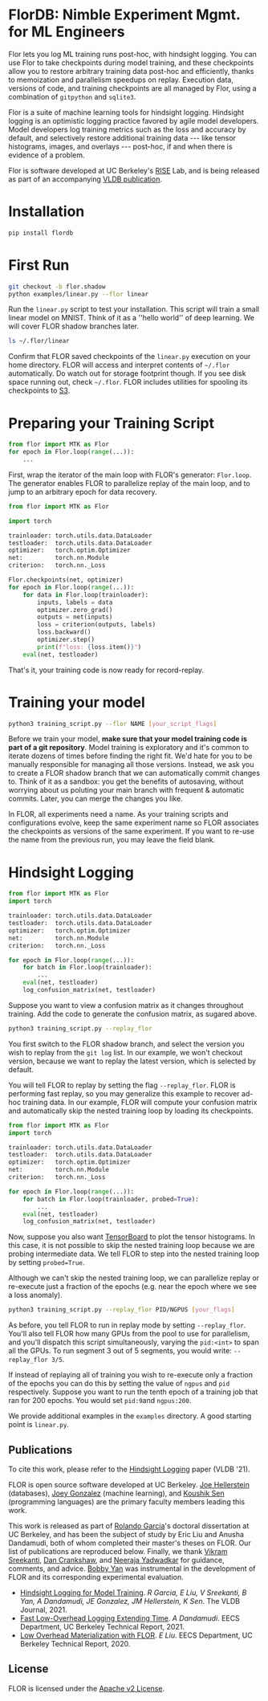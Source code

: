 <!-- ![Travis](https://travis-ci.com/ucbrise/flor.svg?branch=master)
![Python37](https://img.shields.io/badge/python-3.7-blue.svg)
[![](https://badge.fury.io/py/pyflor.svg)](https://pypi.org/project/pyflor/)
[![codecov](https://codecov.io/gh/ucbrise/flor/branch/master/graph/badge.svg)](https://codecov.io/gh/ucbrise/flor)
 -->

FlorDB: Nimble Experiment Mgmt. for ML Engineers
================================

Flor lets you log ML training runs post-hoc, with hindsight logging.
You can use Flor to take checkpoints during model training, and
these checkpoints allow you to restore arbitrary training data post-hoc and efficiently,
thanks to memoization and parallelism speedups on replay.
Execution data, versions of code, and training checkpoints are all
managed by Flor, using a combination of `gitpython` and `sqlite3`.

Flor is a suite of machine learning tools for hindsight logging.
Hindsight logging is an optimistic logging practice favored by agile model developers. 
Model developers log training metrics such as the loss and accuracy by default, 
and selectively restore additional training data --- like tensor histograms, images, and overlays --- post-hoc, 
if and when there is evidence of a problem. 

Flor is software developed at UC Berkeley's [RISE](https://rise.cs.berkeley.edu/) Lab, 
and is being released as part of an accompanying [VLDB publication](http://www.vldb.org/pvldb/vol14/p682-garcia.pdf).

# Installation

```bash
pip install flordb
```

# First Run
```bash
git checkout -b flor.shadow
python examples/linear.py --flor linear
```
Run the ``linear.py`` script to test your installation. 
This script will train a small linear model on MNIST.
Think of it as a ''hello world'' of deep learning.
We will cover FLOR shadow branches later.

```bash
ls ~/.flor/linear
```
Confirm that FLOR saved checkpoints of the ``linear.py`` execution on your home directory.
FLOR will access and interpret contents of ``~/.flor`` automatically. 
Do watch out for storage footprint though. 
If you see disk space running out, check ``~/.flor``.
FLOR includes utilities for spooling its checkpoints to [S3](https://aws.amazon.com/s3).

# Preparing your Training Script

```python
from flor import MTK as Flor
for epoch in Flor.loop(range(...)):
    ...
```

First, wrap the iterator of the main loop with FLOR's generator: ``Flor.loop``. 
The generator enables FLOR to parallelize replay of the main loop,
and to jump to an arbitrary epoch for data recovery.

```python
from flor import MTK as Flor

import torch

trainloader: torch.utils.data.DataLoader
testloader:  torch.utils.data.DataLoader
optimizer:   torch.optim.Optimizer
net:         torch.nn.Module
criterion:   torch.nn._Loss

Flor.checkpoints(net, optimizer)
for epoch in Flor.loop(range(...)):
    for data in Flor.loop(trainloader):
        inputs, labels = data
        optimizer.zero_grad()
        outputs = net(inputs)
        loss = criterion(outputs, labels)
        loss.backward()
        optimizer.step()
        print(f"loss: {loss.item()}")
    eval(net, testloader)
```
That's it, your training code is now ready for record-replay.

# Training your model

```bash
python3 training_script.py --flor NAME [your_script_flags]
```

Before we train your model, 
**make sure that your model training code is part of a git repository**.
Model training is exploratory and it's common to iterate dozens of times
before finding the right fit.
We'd hate for you to be manually responsible for managing all those versions.
Instead, we ask you to create a FLOR shadow branch
that we can automatically commit changes to.
Think of it as a sandbox: you get the benefits of autosaving,
without worrying about us poluting your main branch with frequent & automatic commits.
Later, you can merge the changes you like.

In FLOR, all experiments need a name. 
As your training scripts and configurations evolve,
keep the same experiment name so FLOR 
associates the checkpoints as versions of the same experiment.
If you want to re-use the name from the previous run, 
you may leave the field blank.

# Hindsight Logging

```python
from flor import MTK as Flor
import torch

trainloader: torch.utils.data.DataLoader
testloader:  torch.utils.data.DataLoader
optimizer:   torch.optim.Optimizer
net:         torch.nn.Module
criterion:   torch.nn._Loss

for epoch in Flor.loop(range(...)):
    for batch in Flor.loop(trainloader):
        ...
    eval(net, testloader)
    log_confusion_matrix(net, testloader)
```

Suppose you want to view a confusion matrix as it changes
throughout training.
Add the code to generate the confusion matrix, as sugared above.

```bash
python3 training_script.py --replay_flor
```

You first switch to the FLOR shadow branch,
and select the version you wish to replay
from the `git log` list. 
In our example, we won't checkout version,
because we want to replay the latest version,
which is selected by default.

You will tell FLOR to replay by setting the flag ``--replay_flor``. 
FLOR is performing fast replay, so you may generalize this
example to recover ad-hoc training data.
In our example, FLOR will compute your confusion matrix 
and automatically skip the nested training loop 
by loading its checkpoints.

```python
from flor import MTK as Flor
import torch

trainloader: torch.utils.data.DataLoader
testloader:  torch.utils.data.DataLoader
optimizer:   torch.optim.Optimizer
net:         torch.nn.Module
criterion:   torch.nn._Loss

for epoch in Flor.loop(range(...)):
    for batch in Flor.loop(trainloader, probed=True):
        ...
    eval(net, testloader)
    log_confusion_matrix(net, testloader)
```

Now, suppose you also want [TensorBoard](https://www.tensorflow.org/tensorboard)
to plot the tensor histograms.
In this case, it is not possible to skip the nested training loop
because we are probing intermediate data.
We tell FLOR to step into the nested training loop by setting ``probed=True``.

Although we can't skip the nested training loop, we can parallelize replay or
re-execute just a fraction of the epochs (e.g. near the epoch where we see a loss anomaly).

```bash
python3 training_script.py --replay_flor PID/NGPUS [your_flags]
```

As before, you tell FLOR to run in replay mode by setting ``--replay_flor``.
You'll also tell FLOR how many GPUs from the pool to use for parallelism,
and you'll dispatch this script simultaneously, varying the ``pid:<int>``
to span all the GPUs. To run segment 3 out of 5 segments, you would write: ``--replay_flor 3/5``.

If instead of replaying all of training you wish to re-execute only a fraction of the epochs
you can do this by setting the value of ``ngpus`` and ``pid`` respectively.
Suppose you want to run the tenth epoch of a training job that ran for 200 epochs. You would set
``pid:9``and ``ngpus:200``.

We provide additional examples in the ``examples`` directory. A good starting point is ``linear.py``. 

## Publications

To cite this work, please refer to the [Hindsight Logging](http://www.vldb.org/pvldb/vol14/p682-garcia.pdf) paper (VLDB '21).

FLOR is open source software developed at UC Berkeley. 
[Joe Hellerstein](https://dsf.berkeley.edu/jmh/) (databases), [Joey Gonzalez](http://people.eecs.berkeley.edu/~jegonzal/) (machine learning), and [Koushik Sen](https://people.eecs.berkeley.edu/~ksen) (programming languages) 
are the primary faculty members leading this work.

This work is released as part of [Rolando Garcia](https://rlnsanz.github.io/)'s doctoral dissertation at UC Berkeley,
and has been the subject of study by Eric Liu and Anusha Dandamudi, 
both of whom completed their master's theses on FLOR.
Our list of publications are reproduced below.
Finally, we thank [Vikram Sreekanti](https://www.vikrams.io/), [Dan Crankshaw](https://dancrankshaw.com/), and [Neeraja Yadwadkar](https://cs.stanford.edu/~neeraja/) for guidance, comments, and advice.
[Bobby Yan](https://bobbyy.org/) was instrumental in the development of FLOR and its corresponding experimental evaluation.

* [Hindsight Logging for Model Training](http://www.vldb.org/pvldb/vol14/p682-garcia.pdf). _R Garcia, E Liu, V Sreekanti, B Yan, A Dandamudi, JE Gonzalez, JM Hellerstein, K Sen_. The VLDB Journal, 2021.
* [Fast Low-Overhead Logging Extending Time](https://www2.eecs.berkeley.edu/Pubs/TechRpts/2021/EECS-2021-117.html). _A Dandamudi_. EECS Department, UC Berkeley Technical Report, 2021.
* [Low Overhead Materialization with FLOR](https://www2.eecs.berkeley.edu/Pubs/TechRpts/2020/EECS-2020-79.html). _E Liu_. EECS Department, UC Berkeley Technical Report, 2020. 


## License
FLOR is licensed under the [Apache v2 License](https://www.apache.org/licenses/LICENSE-2.0).
